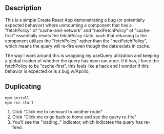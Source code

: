 
## Description

This is a simple Create React App demonstrating a bug (or potentially expected behavior) where unmounting a component that
has a "fetchPolicy" of "cache-and-network" and "nextFetchPolicy" of "cache-first" essentially resets the fetchPolicy state,
such that returning to the component utilizes the "fetchPolicy" rather than the "nextFetchPolicy", which means the query will
re-fire even though the data exists in cache.

The way I work around this is wrapping my useQuery utilization and keeping a global tracker of whether the query has been run
once. If it has, I force the fetchPolicy to be "cache-first", this feels like a hack and I wonder if this behavior is expected
or is a bug w/Apollo.

## Duplicating

```sh
npm install
npm run start
```

1. Click "Click me to unmount to another route"
2. Click "Click me to go back to home and see the query re-fire"
3. You'll see the "loading.." indicator, which indicates the query has re-fired.